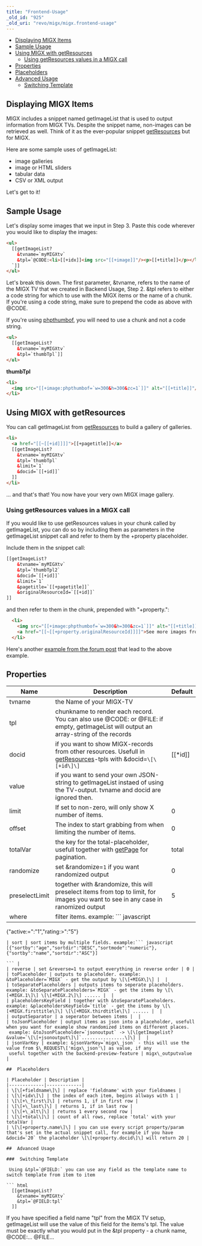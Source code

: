 ```yaml
---
title: "Frontend-Usage"
_old_id: "925"
_old_uri: "revo/migx/migx.frontend-usage"
---
```


- [Displaying MIGX Items](#MIGX.Frontend-Usage-DisplayingMIGXItems)
- [Sample Usage](#MIGX.Frontend-Usage-SampleUsage)
- [Using MIGX with getResources](#MIGX.Frontend-Usage-UsingMIGXwithgetResources)
  - [Using getResources values in a MIGX call](#MIGX.Frontend-Usage-UsinggetResourcesvaluesinaMIGXcall)
- [Properties](#MIGX.Frontend-Usage-Properties)
- [Placeholders](#MIGX.Frontend-Usage-Placeholders)
- [Advanced Usage](#MIGX.Frontend-Usage-AdvancedUsage)
  - [Switching Template](#MIGX.Frontend-Usage-SwitchingTemplate)



##  Displaying MIGX Items 

 MIGX includes a snippet named getImageList that is used to output information from MIGX TVs. Despite the snippet name, non-images can be retrieved as well. Think of it as the ever-popular snippet [getResources](/extras/revo/getresources "getResources") but for MIGX.

 Here are some sample uses of getImageList:

- image galleries
- image or HTML sliders
- tabular data
- CSV or XML output

 Let's get to it!

##  Sample Usage 

 Let's display some images that we input in Step 3. Paste this code wherever you would like to display the images:

``` html 
<ul>
  [[getImageList? 
    &tvname=`myMIGXtv`
    &tpl=`@CODE:<li>[[+idx]]<img src="[[+image]]"/><p>[[+title]]</p></li>
  `]]
</ul>

```

 Let's break this down. The first parameter, &tvname, refers to the name of the MIGX TV that we created in Backend Usage, Step 2. &tpl refers to either a code string for which to use with the MIGX items or the name of a chunk. If you're using a code string, make sure to prepend the code as above with @CODE.

 If you're using [phpthumbof](/extras/revo/phpthumbof "phpThumbOf"), you will need to use a chunk and not a code string.

``` html 
<ul>
  [[getImageList?
    &tvname=`myMIGXtv`
    &tpl=`thumbTpl`]]
</ul>

```

 **thumbTpl**

``` html 
<li>
  <img src="[[+image:phpthumbof=`w=300&h=300&zc=1`]]" alt="[[+title]]"/>
</li>

```

##  Using MIGX with getResources 

 You can call getImageList from [getResources](/extras/revo/getresources "getResources") to build a gallery of galleries.

``` html 
<li>
  <a href="[[~[[+id]]]]">[[+pagetitle]]</a>  
  [[getImageList?
    &tvname=`myMIGXtv`
    &tpl=`thumbTpl`
    &limit=`1`
    &docid=`[[+id]]`
  ]]
</li>

```

 … and that's that! You now have your very own MIGX image gallery.

###  Using getResources values in a MIGX call 

 If you would like to use getResources values in your chunk called by getImageList, you can do so by including them as parameters in the getImageList snippet call and refer to them by the +property placeholder.

 Include them in the snippet call:

``` html 
[[getImageList?
    &tvname=`myMIGXtv`
    &tpl=`thumbTpl2`
    &docid=`[[+id]]`
    &limit=`1`
    &pagetitle=`[[+pagetitle]]`
    &originalResourceId=`[[+id]]`
]]

```

 and then refer to them in the chunk, prepended with "+property.":

``` html 
  <li>
    <img src="[[+image:phpthumbof=`w=300&h=300&zc=1`]]" alt="[[+title]]" />
    <a href="[[~[[+property.originalResourceId]]]]">See more images from [[+property.pagetitle]]</a>
  </li>

```

 Here's another [example from the forum post](http://forums.modx.com/thread/78950/odd-issue-with-migx#dis-post-435072) that lead to the above example.

##  Properties 

| Name | Description | Default |
|------|-------------|---------|
| tvname | the Name of your MIGX-TV |  |
| tpl | chunkname to render each record. You can also use @CODE: or @FILE: if empty, getImageList will output an array-string of the records |  |
| docid | if you want to show MIGX-records from other resources. Usefull in [getResources](/extras/revo/getresources "getResources")-tpls with &docid=`\[\[+id\]\]` | \[\[\*id\]\] |
| value | if you want to send your own JSON-string to getImageList instaed of using the TV-output. tvname and docid are ignored then. |  |
| limit | If set to non-zero, will only show X number of items. | 0 |
| offset | The index to start grabbing from when limiting the number of items. | 0 |
| totalVar | the key for the total-placeholder, usefull together with [getPage](/extras/revo/getpage "getPage") for pagination. | total |
| randomize | set &randomize=`1` if you want randomized output | 0 |
| preselectLimit | together with &randomize, this will preselect items from top to limit, for images you want to see in any case in ranomized output | 5 |
| where | filter items. example: ``` javascript 
{"active:=":"1","rating:>":"5"}

``` |
| sort | sort items by multiple fields. example:``` javascript 
[{"sortby":"age","sortdir":"DESC","sortmode":"numeric"},{"sortby":"name","sortdir":"ASC"}]

``` |
| reverse | set &reverse=1 to output everything in reverse order | 0 |
| toPlaceholder | outputs to placeholder. example: &toPlaceholder=`MIGX` - get the output by \[\[+MIGX\]\] |  |
| toSeparatePlaceholders | outputs items to seperate placeholders. example: &toSeparatePlaceholders=`MIGX` - get the items by \[\[+MIGX.1\]\] \[\[+MIGX.2\]\] ...... |  |
| placeholdersKeyField | together with &toSeparatePlaceholders. example: &placeholdersKeyField=`title` - get the items by \[\[+MIGX.firsttitle\]\] \[\[+MIGX.thirdtitle\]\] ...... |  |
| outputSeparator | a seperator between items |  |
| toJsonPlaceholder | output items as json into a placeholder, usefull when you want for example show randomized items on different places. 
 example: &toJsonPlaceholder=`jsonoutput` -> \[\[getImagelist? &value=`\[\[+jsonoutput\]\]`................\]\] |  |
| jsonVarKey | example: &jsonVarKey=`migx\_json` - this will use the value from $\_REQUEST\['migx\_json'\] as value, if any 
 useful together with the backend-preview-feature | migx\_outputvalue |

##  Placeholders 

| Placeholder | Description |
|-------------|-------------|
| \[\[+fieldname\]\] | replace 'fieldname' with your fieldnames |
| \[\[+idx\]\] | the index of each item, begins allways with 1 |
| \[\[+\_first\]\] | returns 1, if in first row |
| \[\[+\_last\]\] | returns 1, if in last row |
| \[\[+\_alt\]\] | returns 1 every second row |
| \[\[+total\]\] | count of all rows, replace 'total' with your totalVar |
| \[\[+property.name\]\] | you can use every script property/param that's set in the actual snippet call, for example if you have &docid=`20` the placeholder \[\[+property.docid\]\] will return 20 |

##  Advanced Usage 

###  Switching Template 

 Using &tpl=`@FIELD:` you can use any field as the template name to switch template from item to item

``` html 
  [[getImageList?
    &tvname=`myMIGXtv`
    &tpl=`@FIELD:tpl`
  ]]

```

 If you have specified a field name "tpl" from the MIGX TV setup, getImageList will use the value of this field for the items's tpl. The value must be exactly what you would put in the &tpl property - a chunk name, @CODE:... @FILE...